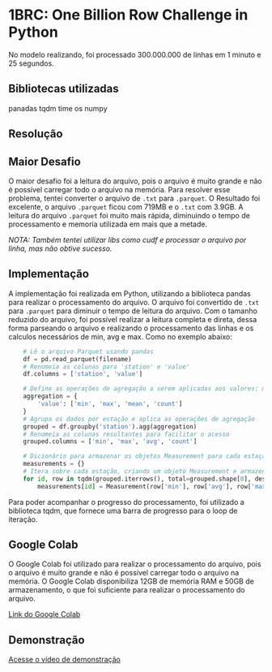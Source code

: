 # 1BRC: One Billion Row Challenge in Python

No modelo realizando, foi processado 300.000.000 de linhas em 1 minuto e 25 segundos.

## Bibliotecas utilizadas

panadas
tqdm
time
os
numpy

## Resolução

## Maior Desafio

O maior desafio foi a leitura do arquivo, pois o arquivo é muito grande e não é possível carregar todo o arquivo na memória. Para resolver esse problema, tentei converter o arquivo de `.txt` para `.parquet`. O Resultado foi excelente, o arquivo `.parquet` ficou com 719MB e o `.txt` com 3.9GB. A leitura do arquivo `.parquet` foi muito mais rápida, diminuindo o tempo de processamento e memoria utilizada em mais que a metade.

*NOTA: Também tentei utilizar libs como cudf e processar o arquivo por linha, mas não obtive sucesso.*

## Implementação

A implementação foi realizada em Python, utilizando a biblioteca pandas para realizar o processamento do arquivo. O arquivo foi convertido de `.txt` para `.parquet` para diminuir o tempo de leitura do arquivo. Com o tamanho reduzido do arquivo, foi possível realizar a leitura completa e direta, dessa forma parseando o arquivo e realizando o processamento das linhas e os calculos necessários de min, avg e max. Como no exemplo abaixo:

```python
    # Lê o arquivo Parquet usando pandas
    df = pd.read_parquet(filename)
    # Renomeia as colunas para 'station' e 'value'
    df.columns = ['station', 'value']

    # Define as operações de agregação a serem aplicadas aos valores: mínimo, máximo, média e contagem
    aggregation = {
        'value': ['min', 'max', 'mean', 'count']
    }
    # Agrupa os dados por estação e aplica as operações de agregação
    grouped = df.groupby('station').agg(aggregation)
    # Renomeia as colunas resultantes para facilitar o acesso
    grouped.columns = ['min', 'max', 'avg', 'count']

    # Dicionário para armazenar os objetos Measurement para cada estação
    measurements = {}
    # Itera sobre cada estação, criando um objeto Measurement e armazenando no dicionário
    for id, row in tqdm(grouped.iterrows(), total=grouped.shape[0], desc="Processing"):
        measurements[id] = Measurement(row['min'], row['avg'], row['max'], row['count'])
```

Para poder acompanhar o progresso do processamento, foi utilizado a biblioteca tqdm, que fornece uma barra de progresso para o loop de iteração.

## Google Colab

O Google Colab foi utilizado para realizar o processamento do arquivo, pois o arquivo é muito grande e não é possível carregar todo o arquivo na memória. O Google Colab disponibiliza 12GB de memória RAM e 50GB de armazenamento, o que foi suficiente para realizar o processamento do arquivo.

[Link do Google Colab](https://colab.research.google.com/drive/17klqlnlCFMlXlecbz5dPw1298vHeVeG8?usp=sharing)

## Demonstração

[Acesse o vídeo de demonstração](https://drive.google.com/file/d/1GQnNyypDDCmOr4_QYfHf8qNKJChi6UTQ/view?usp=drive_link)